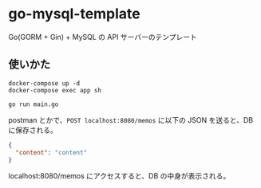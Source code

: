 # go-mysql-template

Go(GORM + Gin) + MySQL の API サーバーのテンプレート

## 使いかた

```
docker-compose up -d
docker-compose exec app sh
```

```
go run main.go
```

postman とかで、`POST localhost:8080/memos` に以下の JSON を送ると、DB に保存される。

```json
{
  "content": "content"
}
```

localhost:8080/memos にアクセスすると、DB の中身が表示される。
